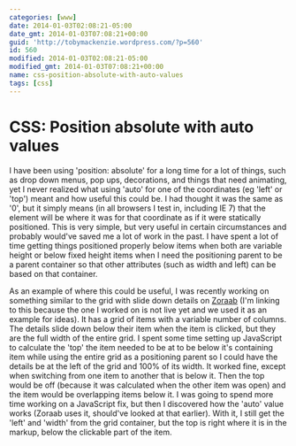 ```yaml
---
categories: [www]
date: 2014-01-03T02:08:21-05:00
date_gmt: 2014-01-03T07:08:21+00:00
guid: 'http://tobymackenzie.wordpress.com/?p=560'
id: 560
modified: 2014-01-03T02:08:21-05:00
modified_gmt: 2014-01-03T07:08:21+00:00
name: css-position-absolute-with-auto-values
tags: [css]
---
```


CSS: Position absolute with auto values
=======================================

I have been using 'position: absolute' for a long time for a lot of things, such as drop down menus, pop ups, decorations, and things that need animating, yet I never realized what using 'auto' for one of the coordinates (eg 'left' or 'top') meant and how useful this could be.  I had thought it was the same as '0', but it simply means (in all browsers I test in, including IE 7) that the element will be where it was for that coordinate as if it were statically positioned.  This is very simple, but very useful in certain circumstances and probably would've saved me a lot of work in the past.  I have spent a lot of time getting things positioned properly below items when both are variable height or below fixed height items when I need the positioning parent to be a parent container so that other attributes (such as width and left) can be based on that container.

As an example of where this could be useful, I was recently working on something similar to the grid with slide down details on [Zoraab](http://www.zoraab.com/collections/mens-socks) (I'm linking to this because the one I worked on is not live yet and we used it as an example for ideas).  It has a grid of items with a variable number of columns.  The details slide down below their item when the item is clicked, but they are the full width of the entire grid.  I spent some time setting up JavaScript to calculate the 'top' the item needed to be at to be below it's containing item while using the entire grid as a positioning parent so I could have the details be at the left of the grid and 100% of its width.  It worked fine, except when switching from one item to another that is below it.  Then the top would be off (because it was calculated when the other item was open) and the item would be overlapping items below it.  I was going to spend more time working on a JavaScript fix, but then I discovered how the 'auto' value works (Zoraab uses it, should've looked at that earlier).  With it, I still get the 'left' and 'width' from the grid container, but the top is right where it is in the markup, below the clickable part of the item.
